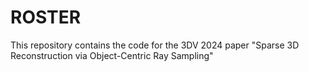 # ROSTER
This repository contains the code for the 3DV 2024 paper "Sparse 3D Reconstruction via Object-Centric Ray Sampling"
